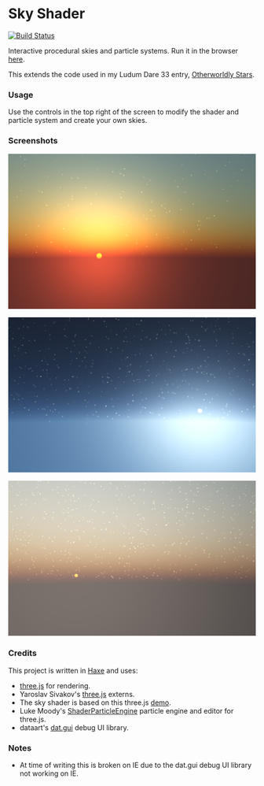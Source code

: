# Sky Shader

[![Build Status](https://img.shields.io/travis/Tw1ddle/Sky-Particles-Shader.svg?style=flat-square)](https://travis-ci.org/Tw1ddle/Sky-Particles-Shader)

Interactive procedural skies and particle systems. Run it in the browser [here](http://samcodes.itch.io/sky-shader-editor).

This extends the code used in my Ludum Dare 33 entry, [Otherworldly Stars](http://samcodes.itch.io/otherworldly-stars).

### Usage

Use the controls in the top right of the screen to modify the shader and particle system and create your own skies.

### Screenshots

![Screenshot1](https://github.com/Tw1ddle/Sky-Particles-Shader/blob/master/dev/screenshots/screenshot_1.png?raw=true "Screenshot 1")

![Screenshot2](https://github.com/Tw1ddle/Sky-Particles-Shader/blob/master/dev/screenshots/screenshot_2.png?raw=true "Screenshot 2")

![Screenshot3](https://github.com/Tw1ddle/Sky-Particles-Shader/blob/master/dev/screenshots/screenshot_3.png?raw=true "Screenshot 3")

### Credits

This project is written in [Haxe](http://haxe.org/) and uses:

* [three.js](https://github.com/mrdoob/three.js) for rendering.
* Yaroslav Sivakov's [three.js](http://lib.haxe.org/u/yar3333/) externs.
* The sky shader is based on this three.js [demo](http://threejs.org/examples/js/SkyShader.js).
* Luke Moody's [ShaderParticleEngine](https://github.com/squarefeet/ShaderParticleEngine) particle engine and editor for three.js.
* dataart's [dat.gui](https://github.com/dataarts/dat.gui) debug UI library.

### Notes
* At time of writing this is broken on IE due to the dat.gui debug UI library not working on IE.